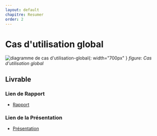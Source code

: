 ```yaml
---
layout: default
chapitre: Resumer
order: 2
---
```


# Cas d'utilisation global

![diagramme de cas d'utilisation-global](/analyse/cas-utilisation-global/images/image.png){: width="700px" } *figure: Cas d'utilisation global*

<!-- note -->

## Livrable

### Lien de Rapport

- [Rapport](/analyse/cas-utilisation-global/rapport.html)

### Lien de la Présentation

- [Présentation](/analyse/cas-utilisation-global/presentation.html)

<!-- new slide -->